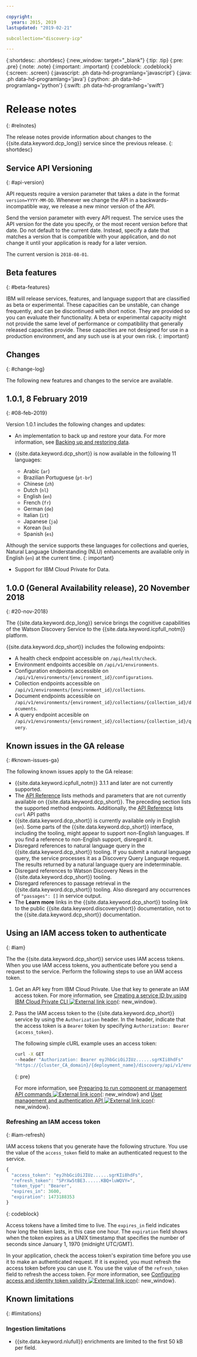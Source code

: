 ```yaml
---

copyright:
  years: 2015, 2019
lastupdated: "2019-02-21"

subcollection="discovery-icp"

---
```


{:shortdesc: .shortdesc}
{:new_window: target="_blank"}
{:tip: .tip}
{:pre: .pre}
{:note: .note}
{:important: .important}
{:codeblock: .codeblock}
{:screen: .screen}
{:javascript: .ph data-hd-programlang='javascript'}
{:java: .ph data-hd-programlang='java'}
{:python: .ph data-hd-programlang='python'}
{:swift: .ph data-hd-programlang='swift'}

# Release notes
{: #relnotes}

The release notes provide information about changes to the {{site.data.keyword.dcp_long}} service since the previous release.
{: shortdesc}

## Service API Versioning
{: #api-version}

API requests require a version parameter that takes a date in the format `version=YYYY-MM-DD`. Whenever we change the API in a backwards-incompatible way, we release a new minor version of the API.

Send the version parameter with every API request. The service uses the API version for the date you specify, or the most recent version before that date. Do not default to the current date. Instead, specify a date that matches a version that is compatible with your application, and do not change it until your application is ready for a later version.

The current version is `2018-08-01`.

## Beta features
{: #beta-features}

IBM will release services, features, and language support that are classified as beta or experimental. These capacities can be unstable, can change frequently, and can be discontinued with short notice. They are provided so you can evaluate their functionality. A beta or experimental capacity might not provide the same level of performance or compatibility that generally released capacities provide. These capacities are not designed for use in a production environment, and any such use is at your own risk.
{: important}

## Changes
{: #change-log}

The following new features and changes to the service are available.

## 1.0.1, 8 February 2019
{: #08-feb-2019}

Version 1.0.1 includes the following changes and updates:

 - An implementation to back up and restore your data. For more information, see [Backing up and restoring data](/docs/services/discovery-icp?topic=discovery-icp-backup-restore).
 
 - {{site.data.keyword.dcp_short}} is now available in the following 11 languages:
   - Arabic (`ar`)
   - Brazilian Portuguese (`pt-br`)
   - Chinese (`zh`)
   - Dutch (`nl`)
   - English (`en`)
   - French (`fr`)
   - German (`de`)
   - Italian (`it`)
   - Japanese (`ja`)
   - Korean (`ko`)
   - Spanish (`es`)
   
  Although the service supports these languages for collections and queries, Natural Language Understanding (NLU) enhancements are available only in English (`en`) at the current time.
  {: important}
  
  - Support for IBM Cloud Private for Data.

## 1.0.0 (General Availability release), 20 November 2018
{: #20-nov-2018}

The {{site.data.keyword.dcp_long}} service brings the cognitive capabilities of the Watson Discovery Service to the {{site.data.keyword.icpfull_notm}} platform.

{{site.data.keyword.dcp_short}} includes the following endpoints:
 - A health check endpoint accessible on `/api/health/check`.
 - Environment endpoints accesible on `/api/v1/environments`.
 - Configuration endpoints accessible on `/api/v1/environments/{environment_id}/configurations`.
 - Collection endpoints accessible on `/api/v1/environments/{environment_id}/collections`.
 - Document endpoints accessible on `/api/v1/environments/{environment_id}/collections/{collection_id}/documents`.
 - A query endpoint accesible on `/api/v1/environments/{environment_id}/collections/{collection_id}/query`.
  
## Known issues in the GA release
{: #known-issues-ga}

The following known issues apply to the GA release:

  - {{site.data.keyword.icpfull_notm}} 3.1.1 and later are not currently supported.
  - The [API Reference](https://{DomainName}/apidocs/discovery-icp) lists methods and parameters that are not currently available on {{site.data.keyword.dcp_short}}. The preceding section lists the supported method endpoints.
    Additionally, the [API Reference](https://{DomainName}/apidocs/discovery-icp) lists `curl` API paths 
  - {{site.data.keyword.dcp_short}} is currently available only in English (`en`). Some parts of the {{site.data.keyword.dcp_short}} interface, including the tooling, might appear to support non-English languages. If you find a reference to non-English support, disregard it.
  - Disregard references to natural language query in the {{site.data.keyword.dcp_short}} tooling. If you submit a natural language query, the service processes it as a Discovery Query Language request. The results returned by a natural language query are indeterminable.
  - Disregard references to Watson Discovery News in the {{site.data.keyword.dcp_short}} tooling.
  - Disregard references to passage retrieval in the {{site.data.keyword.dcp_short}} tooling. Also disregard any occurrences of  `"passages": []` in service output.
  - The **Learn more** links in the {{site.data.keyword.dcp_short}} tooling link to the public {{site.data.keyword.discoveryshort}} documentation, not to the {{site.data.keyword.dcp_short}} documentation.

## Using an IAM access token to authenticate
{: #iam}

The the {{site.data.keyword.dcp_short}} service uses IAM access tokens. When you use IAM access tokens, you authenticate before you send a request to the  service. Perform the following steps to use an IAM access token.

1.  Get an API key from IBM Cloud Private. Use that key to generate an IAM access token. For more information, see [Creating a service ID by using IBM Cloud Private CLI ![External link icon](../../icons/launch-glyph.svg "External link icon")](https://www.ibm.com/support/knowledgecenter/SSBS6K_3.1.0/manage_cluster/cli_iam_create_serviceid.html){: new_window}.
1.  Pass the IAM access token to the {{site.data.keyword.dcp_short}} service by using the `Authorization` header. In the header, indicate that the access token is a `Bearer` token by specifying `Authorization: Bearer {access_token}`.

    The following simple cURL example uses an access token:

    ```bash
    curl -X GET
    --header "Authorization: Bearer eyJhbGciOiJIUz......sgrKIi8hdFs"
    "https://{cluster_CA_domain}/{deployment_name}/discovery/api/v1/environments?version=2018-08-01"
    ```
    {: pre}

    For more information, see [Preparing to run component or management API commands ![External link icon](../../icons/launch-glyph.svg "External link icon")](https://www.ibm.com/support/knowledgecenter/SSBS6K_3.1.0/apis/access_api.html){: new_window} and [User management and authentication API ![External link icon](../../icons/launch-glyph.svg "External link icon")](https://www.ibm.com/support/knowledgecenter/SSBS6K_3.1.0/apis/auth_manage_api.html){: new_window}.

### Refreshing an IAM access token
{: #iam-refresh}

IAM access tokens that you generate have the following structure. You use the value of the `access_token` field to make an authenticated request to the service.

```javascript
{
  "access_token": "eyJhbGciOiJIUz......sgrKIi8hdFs",
  "refresh_token": "SPrXw5tBE3......KBQ+luWQVY=",
  "token_type": "Bearer",
  "expires_in": 3600,
  "expiration": 1473188353
}
```
{: codeblock}

Access tokens have a limited time to live. The `expires_in` field indicates how long the token lasts, in this case one hour. The `expiration` field shows when the token expires as a UNIX timestamp that specifies the number of seconds since January 1, 1970 (midnight UTC/GMT).

In your application, check the access token's expiration time before you use it to make an authenticated request. If it is expired, you must refresh the access token before you can use it. You use the value of the `refresh_token` field to refresh the access token. For more information, see [Configuring access and identity token validity ![External link icon](../../icons/launch-glyph.svg "External link icon")](https://www.ibm.com/support/knowledgecenter/SSBS6K_3.1.0/user_management/token_value.html){: new_window}.

## Known limitations
{: #limitations}

### Ingestion limitations

-   {{site.data.keyword.nlufull}} enrichments are limited to the first 50 kB per field.


